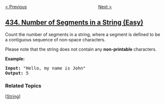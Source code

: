 <!--|This file generated by command(leetcode description); DO NOT EDIT.    |-->
<!--+----------------------------------------------------------------------+-->
<!--|@author    openset <openset.wang@gmail.com>                           |-->
<!--|@link      https://github.com/openset                                 |-->
<!--|@home      https://github.com/openset/leetcode                        |-->
<!--+----------------------------------------------------------------------+-->

[< Previous](https://github.com/openset/leetcode/tree/master/problems/minimum-genetic-mutation "Minimum Genetic Mutation")
　　　　　　　　　　　　　　　　
[Next >](https://github.com/openset/leetcode/tree/master/problems/non-overlapping-intervals "Non-overlapping Intervals")

## [434. Number of Segments in a String (Easy)](https://leetcode.com/problems/number-of-segments-in-a-string "字符串中的单词数")

<p>Count the number of segments in a string, where a segment is defined to be a contiguous sequence of non-space characters.</p>

<p>Please note that the string does not contain any <b>non-printable</b> characters.</p>

<p><b>Example:</b></p>
<pre>
<b>Input:</b> "Hello, my name is John"
<b>Output:</b> 5
</pre>
</p>

### Related Topics
  [[String](https://github.com/openset/leetcode/tree/master/tag/string/README.md)]
